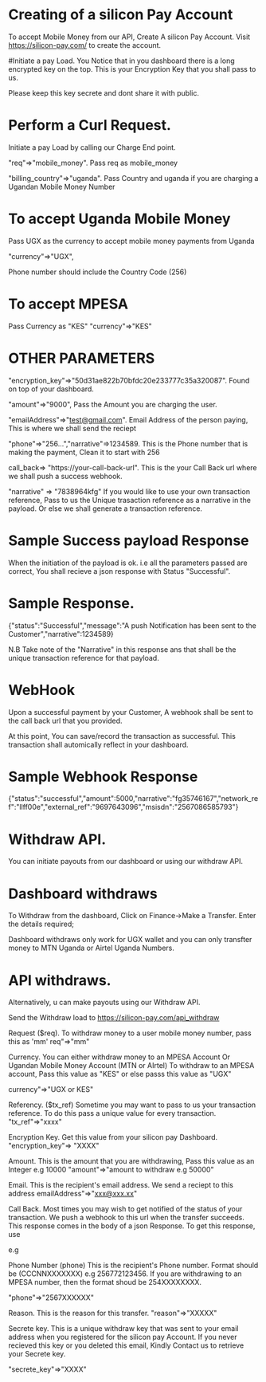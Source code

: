 # Creating of a silicon Pay Account

To accept Mobile Money from our API, Create A silicon Pay Account.
Visit https://silicon-pay.com/ to create the account.

#Initiate a pay Load.
You Notice that in you dashboard there is a long encrypted key on the top. This is your Encryption Key that you shall pass to us.

Please keep this key secrete and dont share it with public.

# Perform a Curl Request.

Initiate a pay Load by calling our Charge End point.

"req"=>"mobile_money". Pass req as mobile_money

"billing_country"=>"uganda". Pass Country and uganda if you are charging a Ugandan Mobile Money Number

# To accept Uganda Mobile Money

Pass UGX as the currency to accept mobile money payments from Uganda

"currency"=>"UGX",

Phone number should include the Country Code (256)

# To accept MPESA

Pass Currency as "KES"
"currency"=>"KES"

# OTHER PARAMETERS

"encryption_key"=>"50d31ae822b70bfdc20e233777c35a320087". Found on top of your dashboard.

"amount"=>"9000", Pass the Amount you are charging the user.

"emailAddress"=>"test@gmail.com". Email Address of the person paying, This is where we shall send the reciept

"phone"=>"256...","narrative"=>1234589. This is the Phone number that is making the payment, Clean it to start with 256

call_back=> "https://your-call-back-url". This is the your Call Back url where we shall push a success webhook.

"narrative" => "7838964kfg" If you would like to use your own transaction reference, Pass to us the Unique trasaction reference as a narrative in the payload. Or else we shall generate a transaction reference.

# Sample Success payload Response

When the initiation of the payload is ok. i.e all the parameters passed are correct, You shall recieve a json response with Status "Successful".

# Sample Response.

{"status":"Successful","message":"A push Notification has been sent to the Customer","narrative":1234589}

N.B Take note of the "Narrative" in this response ans that shall be the unique transaction reference for that payload.

# WebHook

Upon a successful payment by your Customer, A webhook shall be sent to the call back url that you provided.

At this point, You can save/record the transaction as successful. This transaction shall automically reflect in your dashboard.

# Sample Webhook Response

{"status":"successful","amount":5000,"narrative":"fg35746167","network_ref":"llff00e","external_ref":"9697643096","msisdn":"2567086585793"}

# Withdraw API.

You can initiate payouts from our dashboard or using our withdraw API.

# Dashboard withdraws

To Withdraw from the dashboard, Click on Finance->Make a Transfer.
Enter the details required;

Dashboard withdraws only work for UGX wallet and you can only transfter money to MTN Uganda or Airtel Uganda Numbers.

# API withdraws.

Alternatively, u can make payouts using our Withdraw API.

Send the Withdraw load to https://silicon-pay.com/api_withdraw

Request ($req).
To withdraw money to a user mobile money number, pass this as 'mm'
req"=>"mm"

Currency.
You can either withdraw money to an MPESA Account Or Ugandan Mobile Money Account (MTN or AIrtel)
To withdraw to an MPESA account, Pass this value as "KES" or else passs this value as "UGX"

currency"=>"UGX or KES"

Referency. ($tx_ref)
Sometime you may want to pass to us your transaction reference. To do this pass a unique value for every transaction.
"tx_ref"=>"xxxx"

Encryption Key.
Get this value from your silicon pay Dashboard.
"encryption_key"=> "XXXX"

Amount.
This is the amount that you are withdrawing, Pass this value as an Integer e.g 10000
"amount"=>"amount to withdraw e.g 50000"

Email. This is the recipient's email address. We send a reciept to this address
emailAddress"=>"xxx@xxx.xx"

Call Back.
Most times you may wish to get notified of the status of your transaction. We push a webhook to this url when the transfer succeeds.
This response comes in the body of a json Response.
To get this response, use <?php  file_get_contents("php://input") ?>

e.g <?php $body = file_get_contents("php://input") ?>

Phone Number (phone)
This is the recipient's Phone number. Format should be (CCCNNXXXXXXX) e.g 256772123456.
If you are withdrawing to an MPESA number, then the format shoud be 254XXXXXXXX.

"phone"=>"2567XXXXXX"

Reason.
This is the reason for this transfer.
"reason"=>"XXXXX"

Secrete key.
This is a unique withdraw key that was sent to your email address when you registered for the silicon pay Account.
If you never recieved this key or you deleted this email, Kindly Contact us to retrieve your Secrete key.

"secrete_key"=>"XXXX"
